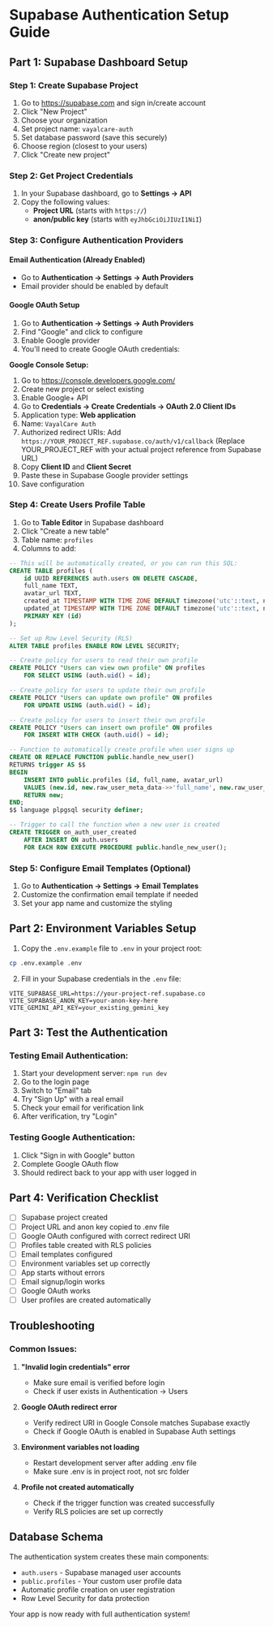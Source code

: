 # Supabase Authentication Setup Guide

## Part 1: Supabase Dashboard Setup

### Step 1: Create Supabase Project

1. Go to https://supabase.com and sign in/create account
2. Click "New Project"
3. Choose your organization
4. Set project name: `vayalcare-auth`
5. Set database password (save this securely)
6. Choose region (closest to your users)
7. Click "Create new project"

### Step 2: Get Project Credentials

1. In your Supabase dashboard, go to **Settings → API**
2. Copy the following values:
   - **Project URL** (starts with `https://`)
   - **anon/public key** (starts with `eyJhbGciOiJIUzI1NiI`)

### Step 3: Configure Authentication Providers

#### Email Authentication (Already Enabled)

- Go to **Authentication → Settings → Auth Providers**
- Email provider should be enabled by default

#### Google OAuth Setup

1. Go to **Authentication → Settings → Auth Providers**
2. Find "Google" and click to configure
3. Enable Google provider
4. You'll need to create Google OAuth credentials:

**Google Console Setup:**

1. Go to https://console.developers.google.com/
2. Create new project or select existing
3. Enable Google+ API
4. Go to **Credentials → Create Credentials → OAuth 2.0 Client IDs**
5. Application type: **Web application**
6. Name: `VayalCare Auth`
7. Authorized redirect URIs: Add `https://YOUR_PROJECT_REF.supabase.co/auth/v1/callback`
   (Replace YOUR_PROJECT_REF with your actual project reference from Supabase URL)
8. Copy **Client ID** and **Client Secret**
9. Paste these in Supabase Google provider settings
10. Save configuration

### Step 4: Create Users Profile Table

1. Go to **Table Editor** in Supabase dashboard
2. Click "Create a new table"
3. Table name: `profiles`
4. Columns to add:

```sql
-- This will be automatically created, or you can run this SQL:
CREATE TABLE profiles (
    id UUID REFERENCES auth.users ON DELETE CASCADE,
    full_name TEXT,
    avatar_url TEXT,
    created_at TIMESTAMP WITH TIME ZONE DEFAULT timezone('utc'::text, now()) NOT NULL,
    updated_at TIMESTAMP WITH TIME ZONE DEFAULT timezone('utc'::text, now()) NOT NULL,
    PRIMARY KEY (id)
);

-- Set up Row Level Security (RLS)
ALTER TABLE profiles ENABLE ROW LEVEL SECURITY;

-- Create policy for users to read their own profile
CREATE POLICY "Users can view own profile" ON profiles
    FOR SELECT USING (auth.uid() = id);

-- Create policy for users to update their own profile
CREATE POLICY "Users can update own profile" ON profiles
    FOR UPDATE USING (auth.uid() = id);

-- Create policy for users to insert their own profile
CREATE POLICY "Users can insert own profile" ON profiles
    FOR INSERT WITH CHECK (auth.uid() = id);

-- Function to automatically create profile when user signs up
CREATE OR REPLACE FUNCTION public.handle_new_user()
RETURNS trigger AS $$
BEGIN
    INSERT INTO public.profiles (id, full_name, avatar_url)
    VALUES (new.id, new.raw_user_meta_data->>'full_name', new.raw_user_meta_data->>'avatar_url');
    RETURN new;
END;
$$ language plpgsql security definer;

-- Trigger to call the function when a new user is created
CREATE TRIGGER on_auth_user_created
    AFTER INSERT ON auth.users
    FOR EACH ROW EXECUTE PROCEDURE public.handle_new_user();
```

### Step 5: Configure Email Templates (Optional)

1. Go to **Authentication → Settings → Email Templates**
2. Customize the confirmation email template if needed
3. Set your app name and customize the styling

## Part 2: Environment Variables Setup

1. Copy the `.env.example` file to `.env` in your project root:

```bash
cp .env.example .env
```

2. Fill in your Supabase credentials in the `.env` file:

```env
VITE_SUPABASE_URL=https://your-project-ref.supabase.co
VITE_SUPABASE_ANON_KEY=your-anon-key-here
VITE_GEMINI_API_KEY=your_existing_gemini_key
```

## Part 3: Test the Authentication

### Testing Email Authentication:

1. Start your development server: `npm run dev`
2. Go to the login page
3. Switch to "Email" tab
4. Try "Sign Up" with a real email
5. Check your email for verification link
6. After verification, try "Login"

### Testing Google Authentication:

1. Click "Sign in with Google" button
2. Complete Google OAuth flow
3. Should redirect back to your app with user logged in

## Part 4: Verification Checklist

- [ ] Supabase project created
- [ ] Project URL and anon key copied to .env file
- [ ] Google OAuth configured with correct redirect URI
- [ ] Profiles table created with RLS policies
- [ ] Email templates configured
- [ ] Environment variables set up correctly
- [ ] App starts without errors
- [ ] Email signup/login works
- [ ] Google OAuth works
- [ ] User profiles are created automatically

## Troubleshooting

### Common Issues:

1. **"Invalid login credentials" error**

   - Make sure email is verified before login
   - Check if user exists in Authentication → Users

2. **Google OAuth redirect error**

   - Verify redirect URI in Google Console matches Supabase exactly
   - Check if Google OAuth is enabled in Supabase Auth settings

3. **Environment variables not loading**

   - Restart development server after adding .env file
   - Make sure .env is in project root, not src folder

4. **Profile not created automatically**
   - Check if the trigger function was created successfully
   - Verify RLS policies are set up correctly

## Database Schema

The authentication system creates these main components:

- `auth.users` - Supabase managed user accounts
- `public.profiles` - Your custom user profile data
- Automatic profile creation on user registration
- Row Level Security for data protection

Your app is now ready with full authentication system!
